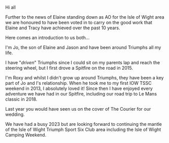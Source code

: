Hi all 

Further to the news of Elaine standing down as AO for the Isle of Wight area we are honoured to have been voted in to carry on the good work that Elaine and Tracy have achieved over the past 10 years.

Here comes an introduction to us both...

I'm Jo, the son of Elaine and Jason and have been around Triumphs all my life.

I have "*driven*" Triumphs since I could sit on my parents lap and reach the steering wheel, but I first drove a Spitfire on the road in 2015.

I'm Roxy and whilst I didn't grow up around Triumphs, they have been a key part of Jo and I's relationship. When he took me to my first IOW TSSC weekend in 2013, I absolutely loved it! Since then I have enjoyed every adventure we have had in our Spitfire, including our road trip to Le Mans classic in 2018.

Last year you would have seen us on the cover of The Courier for our wedding.

We have had a busy 2023 but are looking forward to continuing the mantle of the Isle of Wight Triumph Sport Six Club area including the Isle of Wight Camping Weekend.
